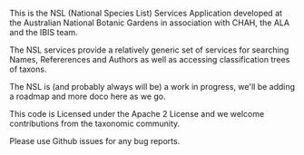 This is the NSL (National Species List) Services Application developed at the Australian National Botanic Gardens in
association with CHAH, the ALA and the IBIS team.

The NSL services provide a relatively generic set of services for searching Names, Refererences and Authors as well as
accessing classification trees of taxons.

The NSL is (and probably always will be) a work in progress, we'll be adding a roadmap and more doco here as we go.


This code is Licensed under the Apache 2 License and we welcome contributions from the taxonomic community.

Please use Github issues for any bug reports.